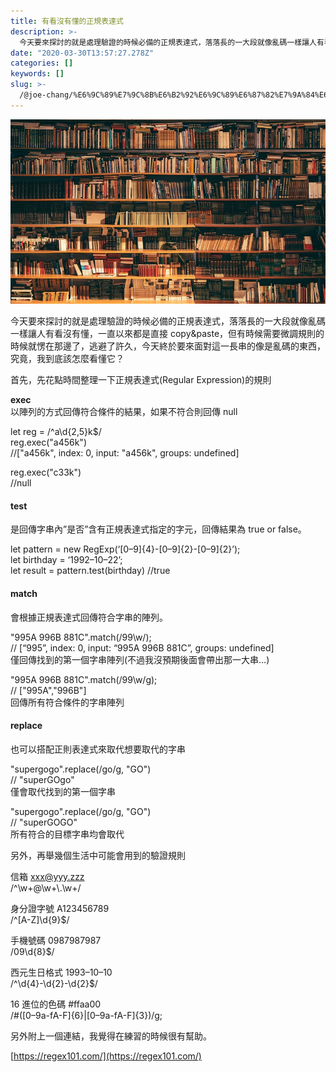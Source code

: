 ```yaml
---
title: 有看沒有懂的正規表達式
description: >-
  今天要來探討的就是處理驗證的時候必備的正規表達式，落落長的一大段就像亂碼一樣讓人有看沒有懂，一直以來都是直接copy&paste，但有時候需要微調規則的時候就愣在那邊了，逃避了許久，今天終於要來面對這一長串的像是亂碼的東西，究竟，我到底該怎麼看懂它？
date: "2020-03-30T13:57:27.278Z"
categories: []
keywords: []
slug: >-
  /@joe-chang/%E6%9C%89%E7%9C%8B%E6%B2%92%E6%9C%89%E6%87%82%E7%9A%84%E6%AD%A3%E8%A6%8F%E8%A1%A8%E9%81%94%E5%BC%8F-3dd4db758210
---
```


![](./img/1__H2ZxGrI__8XZHoS5Df40i1Q.jpeg)

今天要來探討的就是處理驗證的時候必備的正規表達式，落落長的一大段就像亂碼一樣讓人有看沒有懂，一直以來都是直接 copy&paste，但有時候需要微調規則的時候就愣在那邊了，逃避了許久，今天終於要來面對這一長串的像是亂碼的東西，究竟，我到底該怎麼看懂它？

首先，先花點時間整理一下正規表達式(Regular Expression)的規則

**exec**  
以陣列的方式回傳符合條件的結果，如果不符合則回傳 null

let reg = /^a\\d{2,5}k$/  
reg.exec("a456k")  
//\["a456k", index: 0, input: "a456k", groups: undefined\]

reg.exec("c33k")  
//null

#### test

是回傳字串內”是否”含有正規表達式指定的字元，回傳結果為 true or false。

let pattern = new RegExp(‘\[0–9\]{4}-\[0–9\]{2}-\[0–9\]{2}’);  
let birthday = ‘1992–10–22’;  
let result = pattern.test(birthday) //true

#### match

會根據正規表達式回傳符合字串的陣列。

"995A 996B 881C".match(/99\\w/);  
// \[“995”, index: 0, input: “995A 996B 881C”, groups: undefined\]  
僅回傳找到的第一個字串陣列(不過我沒預期後面會帶出那一大串…)

"995A 996B 881C".match(/99\\w/g);  
// \["995A","996B"\]  
回傳所有符合條件的字串陣列

#### replace

也可以搭配正則表達式來取代想要取代的字串

"supergogo".replace(/go/g, "GO")  
// "superGOgo"  
僅會取代找到的第一個字串

"supergogo".replace(/go/g, "GO")  
// "superGOGO"  
所有符合的目標字串均會取代

另外，再舉幾個生活中可能會用到的驗證規則

信箱 xxx@yyy.zzz  
/^\\w+@\\w+\\.\\w+/

身分證字號 A123456789  
/^\[A-Z\]\\d{9}$/

手機號碼 0987987987  
/09\\d{8}$/

西元生日格式 1993–10–10  
/^\\d{4}-\\d{2}-\\d{2}$/

16 進位的色碼 #ffaa00  
/#(\[0–9a-fA-F\]{6}|\[0–9a-fA-F\]{3})/g;

另外附上一個連結，我覺得在練習的時候很有幫助。

[https://regex101.com/](https://regex101.com/)
